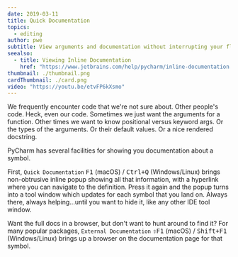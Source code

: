 ```yaml
---
date: 2019-03-11
title: Quick Documentation
topics:
  - editing
author: pwe
subtitle: View arguments and documentation without interrupting your flow.
seealso:
  - title: Viewing Inline Documentation
    href: "https://www.jetbrains.com/help/pycharm/inline-documentation.html"
thumbnail: ./thumbnail.png
cardThumbnail: ./card.png
video: "https://youtu.be/etvFP6kXsmo"
---
```


We frequently encounter code that we're not sure about. Other people's code. Heck, even our code. Sometimes we just want the arguments for a function. Other times we want to know positional versus keyword args. Or the types of the arguments. Or their default values. Or a nice rendered docstring.

PyCharm has several facilities for showing you documentation about a symbol.

First, `Quick Documentation` <kbd>F1</kbd> (macOS) / <kbd>Ctrl+Q</kbd> (Windows/Linux) brings non-obtrusive inline popup showing all that information, with a hyperlink where you can navigate to the definition. Press it again and the popup turns into a tool window which updates for each symbol that you land on. Always there, always helping...until you want to hide it, like any other IDE tool window.

Want the full docs in a browser, but don't want to hunt around to find it? For many popular packages, `External Documentation` <kbd>⇧F1</kbd> (macOS) / <kbd>Shift+F1</kbd> (Windows/Linux) brings up a browser on the documentation page for that symbol.
